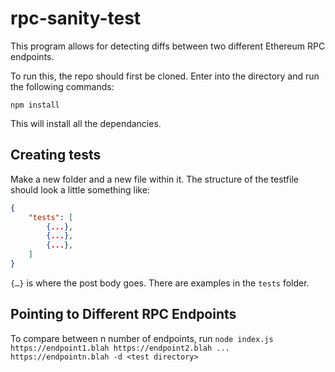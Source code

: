 # rpc-sanity-test

This program allows for detecting diffs between two different Ethereum RPC endpoints. 



To run this, the repo should first be cloned. Enter into the directory and run the following commands:

```
npm install
```

This will install all the dependancies. 

## Creating tests

Make a new folder and a new file within it. The structure of the testfile should look a little something like:

```json
{
    "tests": [
        {...},
        {...},
        {...},
    ]
}
```

`{…}` is where the post body goes. There are examples in the `tests` folder. 

## Pointing to Different RPC Endpoints

To compare between n number of endpoints, run `node index.js https://endpoint1.blah https://endpoint2.blah ... https://endpointn.blah -d <test directory>`